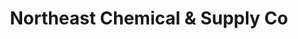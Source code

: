---
title: "Northeast Chemical & Supply Co"
url: /lansford/northeast-chemical-und-supply-co/
shop: Allgemein
---